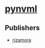 # [pynvml](https://pypi.org/project/pynvml)



## Publishers
- [rjzamora](https://pypi.org/user/rjzamora)

